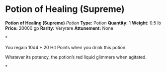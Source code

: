# Potion of Healing (Supreme)

**Potion of Healing (Supreme)**
_Potion_
**Type:** Potion
**Quantity:** 1
**Weight:** 0.5 lb
**Price:** 20000 gp
**Rarity:** Veryrare
**Attunement:** None

*<p>You regain 10d4 + 20 Hit Points when you drink this potion.

Whatever its potency, the potion’s red liquid glimmers when agitated.</p>*